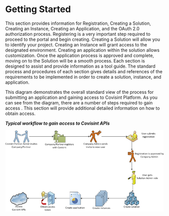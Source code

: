 # Getting Started
This section provides information for Registration, Creating a Solution, Creating an Instance, Creating an Application, and the OAuth 2.0 authorization process. 
Registering is a very important step required to proceed to the portal and begin creating. Creating a Solution will allow you to identify your project. Creating an Instance will grant access to the designated environment. Creating an application within the solution allows customization. Once the application process is approved and complete, moving on to the Solution will be a smooth process. Each section is designed to assist and provide information as a tool guide. The standard process and procedures of each section gives details and references of the requirements to be implemented in order to create a solution, instance, and application.

This diagram demonstrates the overall standard view of the process for submitting an application and gaining access to Covisint Platform. As you can see from the diagram, there are a number of steps required  to gain access .  This section will provide additional detailed information on how to obtain access.

**_Typical workflow to gain access to Covisint APIs_**

![](get_started.jpg)




